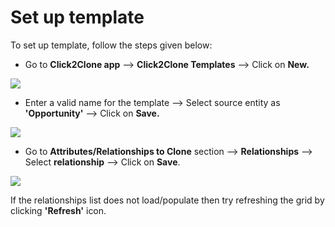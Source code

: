# Set up template

To set up template, follow the steps given below:

* Go to **Click2Clone app** --> **Click2Clone Templates** --> Click on **New.**

![](<../../../.gitbook/assets/Temp\_1 (2).png>)

* Enter a valid name for the template --> Select source entity as **'Opportunity'** --> Click on **Save.**&#x20;

![](../../../.gitbook/assets/Clone3\_1.1.png)

* Go to **Attributes/Relationships to Clone** section -->  **Relationships** --> Select **relationship** --> Click on **Save**.

![](../../../.gitbook/assets/Clone3\_1.2.png)

If the relationships list does not load/populate then try refreshing the grid by clicking **'Refresh'** icon.

